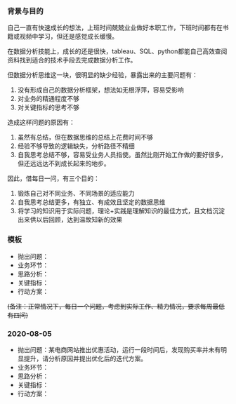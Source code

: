 ### 背景与目的
自己一直有快速成长的想法，上班时间兢兢业业做好本职工作，下班时间都有在书籍或视频中学习，但还是感觉成长缓慢。

在数据分析技能上，成长的还是很快，tableau、SQL、python都能自己高效查阅资料找到适合的技术手段去完成数据分析工作。

但数据分析思维这一块，很明显的缺少经验，暴露出来的主要问题有：
1. 没有形成自己的数据分析框架，想法如无根浮萍，容易受影响
2. 对业务的精通程度不够
3. 对关键指标的思考不够

造成这样问题的原因有：
1. 虽然有总结，但在数据思维的总结上花费时间不够
2. 经验不够导致的逻辑缺失，分析路径不精细
3. 自我思考总结不够，容易受业务人员指使。虽然比刚开始工作做的要好很多，但还远远达不到成长起来的地步。

因此，借每日一问，有三个目的：
1. 锻炼自己对不同业务、不同场景的适应能力
2. 自我思考总结更多，有独立、有成效且坚定的数据思维
3. 将学习的知识用于实际问题，理论+实践是理解知识的最佳方式，且文档沉淀出来供以后回顾，达到温故知新的效果

### 模板
- 抛出问题：
- 业务环节：
- 思路分析：
- 关键指标：
- 行动方案：

~~(备注：正常情况下，每日一个问题，考虑到实际工作、精力情况，要求每周最低有四问)~~

### 2020-08-05
- 抛出问题：某电商网站推出优惠活动，运行一段时间后，发现购买率并未有明显提升，请分析原因并提出优化后的迭代方案。
- 业务环节：
- 思路分析：
- 关键指标：
- 行动方案：

